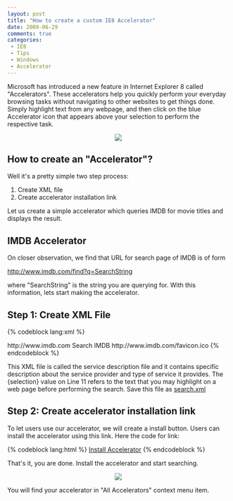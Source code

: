 ```yaml
---
layout: post
title: "How to create a custom IE8 Accelerator"
date: 2009-06-29
comments: true
categories:
 - IE8
 - Tips
 - Windows
 - Accelerator
---
```


Microsoft has introduced a new feature in Internet Explorer 8 called "Accelerators". These accelerators help you quickly perform your everyday browsing tasks without navigating to other websites to get things done. Simply highlight text from any webpage, and then click on the blue Accelerator icon that appears above your selection to perform the respective task.

<div style="TEXT-ALIGN: center;"><img src="http://2.bp.blogspot.com/__GfZLYkxICU/Skj6BrTx--I/AAAAAAAALGs/ctho7T6mIYE/s400/d_screenshot_accelerator.jpg" /></div>

## How to create an "Accelerator"?

Well it's a pretty simple two step process:

1. Create XML file
2. Create accelerator installation link

Let us create a simple accelerator which queries IMDB for movie titles and displays the result.

## IMDB Accelerator

On closer observation, we find that URL for search page of IMDB is of form

http://www.imdb.com/find?q=SearchString

where "SearchString" is the string you are querying for. With this information, lets start making the accelerator.

## Step 1: Create XML File

{% codeblock lang:xml %}
<?xml version="1.0" encoding="UTF-8"?>
<openServiceDescription xmlns="http://www.microsoft.com/schemas/openservicedescription/1.0">
<homepageUrl>http://www.imdb.com </homepageUrl>
<display>
 <name>Search IMDB </name>
 <icon>http://www.imdb.com/favicon.ico </icon>
</display>
<activity category="Search">
<activityAction context="selection">
 <execute action="http://www.imdb.com/find">
  <parameter name="q" value="{selection}" type="text" />
 </execute>
</activityAction>
</activity>
</openServiceDescription>
{% endcodeblock %}

This XML file is called the service description file and it contains specific description about the service provider and type of service it provides. The {selection} value on Line 11 refers to the text that you may highlight on a web page before performing the search. Save this file as [search.xml](http://pranavprakash.net/blog/search.xml)

## Step 2: Create accelerator installation link

To let users use our accelerator, we will create a install button. Users can install the accelerator using this link. Here the code for link:

{% codeblock lang:html %}
<a href="javascript:window.external.AddService('http://pranavprakash.net/blog/search.xml')">Install Accelerator</a>
{% endcodeblock %}

That's it, you are done. Install the accelerator and start searching.

<div style="TEXT-ALIGN: center;"><img src="http://2.bp.blogspot.com/__GfZLYkxICU/Skjr2D4faUI/AAAAAAAALGk/ys4EzTCU2fk/s400/imdb_accelerator.jpg" /></div>

You will find your accelerator in "All Accelerators" context menu item.
